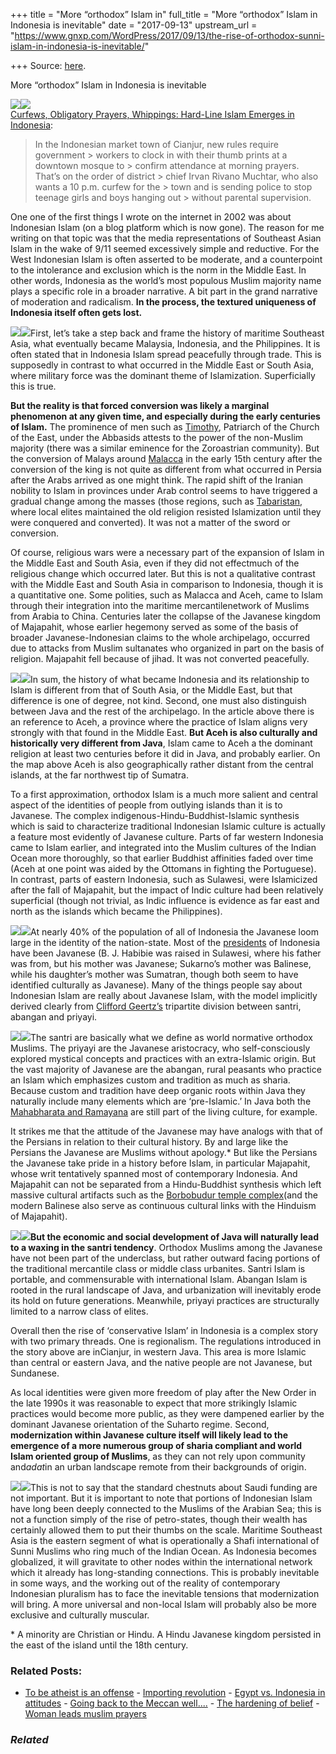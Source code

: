 +++
title = "More “orthodox” Islam in"
full_title = "More “orthodox” Islam in Indonesia is inevitable"
date = "2017-09-13"
upstream_url = "https://www.gnxp.com/WordPress/2017/09/13/the-rise-of-orthodox-sunni-islam-in-indonesia-is-inevitable/"

+++
Source: [here](https://www.gnxp.com/WordPress/2017/09/13/the-rise-of-orthodox-sunni-islam-in-indonesia-is-inevitable/).

More “orthodox” Islam in Indonesia is inevitable

![](https://i0.wp.com/www.gnxp.com/WordPress/wp-content/uploads/2017/09/indoamermap.gif?resize=585%2C363)![](https://i0.wp.com/www.gnxp.com/WordPress/wp-content/uploads/2017/09/indoamermap.gif?resize=585%2C363)  
[Curfews, Obligatory Prayers, Whippings: Hard-Line Islam Emerges in Indonesia](https://www.wsj.com/articles/indonesia-once-a-model-of-moderate-islam-slides-toward-a-harder-line-1505311774):

> In the Indonesian market town of Cianjur, new rules require government > workers to clock in with their thumb prints at a downtown mosque to > confirm attendance at morning prayers. That’s on the order of district > chief Irvan Rivano Muchtar, who also wants a 10 p.m. curfew for the > town and is sending police to stop teenage girls and boys hanging out > without parental supervision.

One one of the first things I wrote on the internet in 2002 was about Indonesian Islam (on a blog platform which is now gone). The reason for me writing on that topic was that the media representations of Southeast Asian Islam in the wake of 9/11 seemed excessively simple and reductive. For the West Indonesian Islam is often asserted to be moderate, and a counterpoint to the intolerance and exclusion which is the norm in the Middle East. In other words, Indonesia as the world’s most populous Muslim majority name plays a specific role in a broader narrative. A bit part in the grand narrative of moderation and radicalism. **In the process, the textured uniqueness of Indonesia itself often gets lost.**

[![](https://i0.wp.com/www.gnxp.com/WordPress/wp-content/uploads/2017/09/brief_history_of_indonesia.jpeg?resize=178%2C284)![](https://i0.wp.com/www.gnxp.com/WordPress/wp-content/uploads/2017/09/brief_history_of_indonesia.jpeg?resize=178%2C284)](https://www.amazon.com/exec/obidos/ASIN/B014GBMHTK/geneexpressio-20)First, let’s take a step back and frame the history of maritime Southeast Asia, what eventually became Malaysia, Indonesia, and the Philippines. It is often stated that in Indonesia Islam spread peacefully through trade. This is supposedly in contrast to what occurred in the Middle East or South Asia, where military force was the dominant theme of Islamization. Superficially this is true.

**But the reality is that forced conversion was likely a marginal phenomenon at any given time, and especially during the early centuries of Islam.** The prominence of men such as [Timothy](https://en.wikipedia.org/wiki/Timothy_I_(Nestorian_patriarch)), Patriarch of the Church of the East, under the Abbasids attests to the power of the non-Muslim majority (there was a similar eminence for the Zoroastrian community). But the conversion of Malays around [Malacca](https://en.wikipedia.org/wiki/Parameswara_(king)#Conversion_to_Islam) in the early 15th century after the conversion of the king is not quite as different from what occurred in Persia after the Arabs arrived as one might think. The rapid shift of the Iranian nobility to Islam in provinces under Arab control seems to have triggered a gradual change among the masses (those regions, such as [Tabaristan](https://en.wikipedia.org/wiki/Mazandaran_Province#Post-Islamic_history), where local elites maintained the old religion resisted Islamization until they were conquered and converted). It was not a matter of the sword or conversion.

Of course, religious wars were a necessary part of the expansion of Islam in the Middle East and South Asia, even if they did not effectmuch of the religious change which occurred later. But this is not a qualitative contrast with the Middle East and South Asia in comparison to Indonesia, though it is a quantitative one. Some polities, such as Malacca and Aceh, came to Islam through their integration into the maritime mercantilenetwork of Muslims from Arabia to China. Centuries later the collapse of the Javanese kingdom of Majapahit, whose earlier hegemony served as some of the basis of broader Javanese-Indonesian claims to the whole archipelago, occurred due to attacks from Muslim sultanates who organized in part on the basis of religion. Majapahit fell because of jihad. It was not converted peacefully.

[![](https://i0.wp.com/www.gnxp.com/WordPress/wp-content/uploads/2017/09/islam_in_indonesia.jpeg?resize=183%2C275)![](https://i0.wp.com/www.gnxp.com/WordPress/wp-content/uploads/2017/09/islam_in_indonesia.jpeg?resize=183%2C275)](https://www.amazon.com/exec/obidos/ASIN/0748681841/geneexpressio-20)In sum, the history of what became Indonesia and its relationship to Islam is different from that of South Asia, or the Middle East, but that difference is one of degree, not kind. Second, one must also distinguish between Java and the rest of the archipelago. In the article above there is an reference to Aceh, a province where the practice of Islam aligns very strongly with that found in the Middle East. **But Aceh is also culturally and historically very different from Java**, Islam came to Aceh a the dominant religion at least two centuries before it did in Java, and probably earlier. On the map above Aceh is also geographically rather distant from the central islands, at the far northwest tip of Sumatra.

To a first approximation, orthodox Islam is a much more salient and central aspect of the identities of people from outlying islands than it is to Javanese. The complex indigenous-Hindu-Buddhist-Islamic synthesis which is said to characterize traditional Indonesian Islamic culture is actually a feature most evidently of Javanese culture. Parts of far western Indonesia came to Islam earlier, and integrated into the Muslim cultures of the Indian Ocean more thoroughly, so that earlier Buddhist affinities faded over time (Aceh at one point was aided by the Ottomans in fighting the Portuguese). In contrast, parts of eastern Indonesia, such as Sulawesi, were Islamicized after the fall of Majapahit, but the impact of Indic culture had been relatively superficial (though not trivial, as Indic influence is evidence as far east and north as the islands which became the Philippines).

[![](https://i0.wp.com/www.gnxp.com/WordPress/wp-content/uploads/2017/09/religionofjava.jpeg?resize=120%2C190)![](https://i0.wp.com/www.gnxp.com/WordPress/wp-content/uploads/2017/09/religionofjava.jpeg?resize=120%2C190)](https://www.amazon.com/exec/obidos/ASIN/0226285103/geneexpressio-20)At nearly 40% of the population of all of Indonesia the Javanese loom large in the identity of the nation-state. Most of the [presidents](https://en.wikipedia.org/wiki/List_of_Presidents_of_Indonesia) of Indonesia have been Javanese (B. J. Habibie was raised in Sulawesi, where his father was from, but his mother was Javanese; Sukarno’s mother was Balinese, while his daughter’s mother was Sumatran, though both seem to have identified culturally as Javanese). Many of the things people say about Indonesian Islam are really about Javanese Islam, with the model implicitly derived clearly from [Clifford Geertz’s](https://en.wikipedia.org/wiki/Santri) tripartite division between santri, abangan and priyayi.

[![](https://i0.wp.com/www.gnxp.com/WordPress/wp-content/uploads/2017/09/legacyofmaja.jpeg?resize=187%2C269)![](https://i0.wp.com/www.gnxp.com/WordPress/wp-content/uploads/2017/09/legacyofmaja.jpeg?resize=187%2C269)](https://www.amazon.com/exec/obidos/ASIN/9971884534/geneexpressio-20)The santri are basically what we define as world normative orthodox Muslims. The priyayi are the Javanese aristocracy, who self-consciously explored mystical concepts and practices with an extra-Islamic origin. But the vast majority of Javanese are the abangan, rural peasants who practice an Islam which emphasizes custom and tradition as much as sharia. Because custom and tradition have deep organic roots within Java they naturally include many elements which are ‘pre-Islamic.’ In Java both the [Mahabharata and Ramayana](https://qz.com/456563/in-the-worlds-largest-muslim-nation-hindu-epics-survive-and-thrive/) are still part of the living culture, for example.

It strikes me that the attitude of the Javanese may have analogs with that of the Persians in relation to their cultural history. By and large like the Persians the Javanese are Muslims without apology.\* But like the Persians the Javanese take pride in a history before Islam, in particular Majapahit, whose writ tentatively spanned most of contemporary Indonesia. And Majapahit can not be separated from a Hindu-Buddhist synthesis which left massive cultural artifacts such as the [Borbobudur temple complex](https://en.wikipedia.org/wiki/Borobudur#Abandonment)(and the modern Balinese also serve as continuous cultural links with the Hinduism of Majapahit).

**[![](https://i0.wp.com/www.gnxp.com/WordPress/wp-content/uploads/2017/09/islamic_exceptionalism.jpeg?resize=182%2C277)![](https://i0.wp.com/www.gnxp.com/WordPress/wp-content/uploads/2017/09/islamic_exceptionalism.jpeg?resize=182%2C277)](https://www.amazon.com/exec/obidos/ASIN/B0176XHHTA/geneexpressio-20)But the economic and social development of Java will naturally lead to a waxing in the santri tendency**. Orthodox Muslims among the Javanese have not been part of the underclass, but rather outward facing portions of the traditional mercantile class or middle class urbanites. Santri Islam is portable, and commensurable with international Islam. Abangan Islam is rooted in the rural landscape of Java, and urbanization will inevitably erode its hold on future generations. Meanwhile, priyayi practices are structurally limited to a narrow class of elites.

Overall then the rise of ‘conservative Islam’ in Indonesia is a complex story with two primary threads. One is regionalism. The regulations introduced in the story above are inCianjur, in western Java. This area is more Islamic than central or eastern Java, and the native people are not Javanese, but Sundanese.

As local identities were given more freedom of play after the New Order in the late 1990s it was reasonable to expect that more strikingly Islamic practices would become more public, as they were dampened earlier by the dominant Javanese orientation of the Suharto regime. Second, **modernization within Javanese culture itself will likely lead to the emergence of a more numerous group of sharia compliant and world Islam oriented group of Muslims**, as they can not rely upon community and*adat*in an urban landscape remote from their backgrounds of origin.

[![](https://i0.wp.com/www.gnxp.com/WordPress/wp-content/uploads/2017/09/shafi.jpg?resize=300%2C233)![](https://i0.wp.com/www.gnxp.com/WordPress/wp-content/uploads/2017/09/shafi.jpg?resize=300%2C233)](https://i0.wp.com/www.gnxp.com/WordPress/wp-content/uploads/2017/09/shafi.jpg)This is not to say that the standard chestnuts about Saudi funding are not important. But it is important to note that portions of Indonesian Islam have long been deeply connected to the Muslims of the Arabian Sea; this is not a function simply of the rise of petro-states, though their wealth has certainly allowed them to put their thumbs on the scale. Maritime Southeast Asia is the eastern segment of what is operationally a Shafi international of Sunni Muslims who ring much of the Indian Ocean. As Indonesia becomes globalized, it will gravitate to other nodes within the international network which it already has long-standing connections. This is probably inevitable in some ways, and the working out of the reality of contemporary Indonesian pluralism has to face the inevitable tensions that modernization will bring. A more universal and non-local Islam will probably also be more exclusive and culturally muscular.

\* A minority are Christian or Hindu. A Hindu Javanese kingdom persisted in the east of the island until the 18th century.

### Related Posts:

- [To be atheist is an
  offense](https://www.gnxp.com/WordPress/2012/01/22/to-be-atheist-is-an-offense/) - [Importing
  revolution](https://www.gnxp.com/WordPress/2005/01/17/importing-revolution/) - [Egypt vs. Indonesia in
  attitudes](https://www.gnxp.com/WordPress/2011/02/02/egypt-vs-indonesia-in-attitudes/) - [Going back to the Meccan
  well....](https://www.gnxp.com/WordPress/2005/08/25/going-back-to-the-meccan-well/) - [The hardening of
  belief](https://www.gnxp.com/WordPress/2005/05/30/the-hardening-of-belief/) - [Woman leads muslim
  prayers](https://www.gnxp.com/WordPress/2005/03/18/woman-leads-muslim-prayers/)

### *Related*

[](https://www.addtoany.com/add_to/facebook?linkurl=https%3A%2F%2Fwww.gnxp.com%2FWordPress%2F2017%2F09%2F13%2Fthe-rise-of-orthodox-sunni-islam-in-indonesia-is-inevitable%2F&linkname=More%20%E2%80%9Corthodox%E2%80%9D%20Islam%20in%20Indonesia%20is%20inevitable "Facebook")[](https://www.addtoany.com/add_to/twitter?linkurl=https%3A%2F%2Fwww.gnxp.com%2FWordPress%2F2017%2F09%2F13%2Fthe-rise-of-orthodox-sunni-islam-in-indonesia-is-inevitable%2F&linkname=More%20%E2%80%9Corthodox%E2%80%9D%20Islam%20in%20Indonesia%20is%20inevitable "Twitter")[](https://www.addtoany.com/add_to/email?linkurl=https%3A%2F%2Fwww.gnxp.com%2FWordPress%2F2017%2F09%2F13%2Fthe-rise-of-orthodox-sunni-islam-in-indonesia-is-inevitable%2F&linkname=More%20%E2%80%9Corthodox%E2%80%9D%20Islam%20in%20Indonesia%20is%20inevitable "Email")[](https://www.addtoany.com/share)
